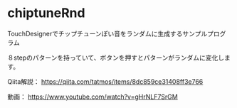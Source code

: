 # chiptuneRnd

TouchDesignerでチップチューンぽい音をランダムに生成するサンプルプログラム

８stepのパターンを持っていて、ボタンを押すとパターンがランダムに変化します。


Qiita解説：
https://qiita.com/tatmos/items/8dc859ce31408ff3e766

動画：
https://www.youtube.com/watch?v=gHrNLF7SrGM
